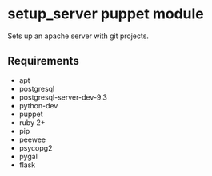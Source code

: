 # setup_server puppet module
Sets up an apache server with git projects.

## Requirements
- apt
 - postgresql
 - postgresql-server-dev-9.3
 - python-dev
 - puppet
 - ruby 2+
- pip
 - peewee
 - psycopg2
 - pygal
 - flask
